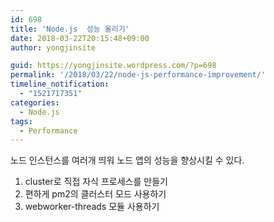 ```yaml
---
id: 698
title: 'Node.js  성능 올리기'
date: 2018-03-22T20:15:48+09:00
author: yongjinsite

guid: https://yongjinsite.wordpress.com/?p=698
permalink: '/2018/03/22/node-js-performance-improvement/'
timeline_notification:
  - "1521717351"
categories:
  - Node.js
tags:
  - Performance
---
```

노드 인스턴스를 여러개 띄워 노드 앱의 성능을 향상시킬 수 있다.

  1. cluster로 직접 자식 프로세스를 만들기
  2. 편하게 pm2의 클러스터 모드 사용하기
  3. webworker-threads 모듈 사용하기

<script src="https://gist.github.com/16Yongjin/3f52d2b37e2f6ea8bc3f416d292a4ddb.js"></script>